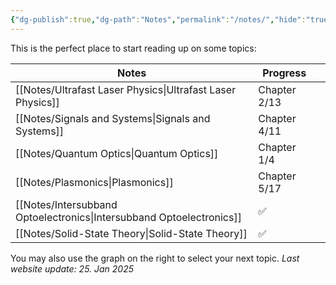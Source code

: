 ```yaml
---
{"dg-publish":true,"dg-path":"Notes","permalink":"/notes/","hide":"true","dgShowLocalGraph":true,"updated":"2025-01-25T23:01:04.000+01:00"}
---
```


This is the perfect place to start reading up on some topics:

| Notes                                                                | Progress     |     |
| -------------------------------------------------------------------- | ------------ | --- |
| [[Notes/Ultrafast Laser Physics\|Ultrafast Laser Physics]]           | Chapter 2/13 |     |
| [[Notes/Signals and Systems\|Signals and Systems]]                   | Chapter 4/11 |     |
| [[Notes/Quantum Optics\|Quantum Optics]]                             | Chapter 1/4  |     |
| [[Notes/Plasmonics\|Plasmonics]]                                     | Chapter 5/17 |     |
| [[Notes/Intersubband Optoelectronics\|Intersubband Optoelectronics]] | ✅            |     |
| [[Notes/Solid-State Theory\|Solid-State Theory]]                     | ✅            |     |

You may also use the graph on the right to select your next topic.
_Last website  update: 25. Jan 2025_